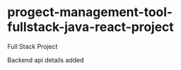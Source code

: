 # progect-management-tool-fullstack-java-react-project

Full Stack Project

Backend api details added
